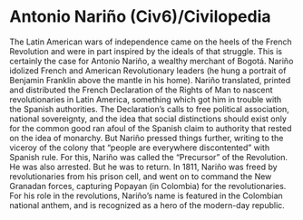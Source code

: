 # Antonio Nariño (Civ6)/Civilopedia

The Latin American wars of independence came on the heels of the French Revolution and were in part inspired by the ideals of that struggle. This is certainly the case for Antonio Nariño, a wealthy merchant of Bogotá. Nariño idolized French and American Revolutionary leaders (he hung a portrait of Benjamin Franklin above the mantle in his home). Nariño translated, printed and distributed the French Declaration of the Rights of Man to nascent revolutionaries in Latin America, something which got him in trouble with the Spanish authorities. The Declaration’s calls to free political association, national sovereignty, and the idea that social distinctions should exist only for the common good ran afoul of the Spanish claim to authority that rested on the idea of monarchy. But Nariño pressed things further, writing to the viceroy of the colony that “people are everywhere discontented” with Spanish rule. For this, Nariño was called the “Precursor” of the Revolution. He was also arrested.
But he was to return. In 1811, Nariño was freed by revolutionaries from his prison cell, and went on to command the New Granadan forces, capturing Popayan (in Colombia) for the revolutionaries. For his role in the revolutions, Nariño’s name is featured in the Colombian national anthem, and is recognized as a hero of the modern-day republic.